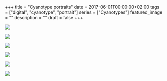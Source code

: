 +++
title =  "Cyanotype portraits"
date = 2017-06-01T00:00:00+02:00
tags = ["digital", "cyanotype", "portrait"]
series = ["Cyanotypes"]
featured_image = ""
description = ""
draft = false
+++

![](/img/2017/CyanoPortraits/CyanoPortrait-1.jpg)

![](/img/2017/CyanoPortraits/CyanoPortrait-2.jpg)

![](/img/2017/CyanoPortraits/CyanoPortrait-3.jpg)

![](/img/2017/CyanoPortraits/CyanoPortrait-4.jpg)

![](/img/2017/CyanoPortraits/CyanoPortrait-5.jpg)

![](/img/2017/CyanoPortraits/CyanoPortrait-6.jpg)
